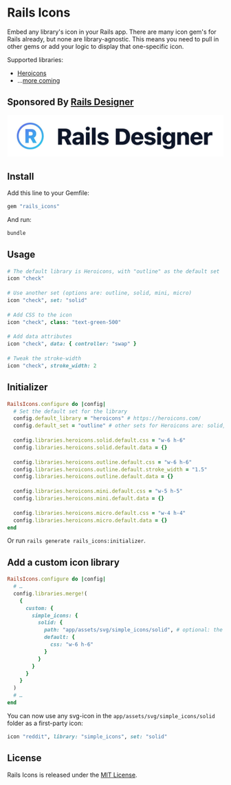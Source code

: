 # Rails Icons

Embed any library's icon in your Rails app. There are many icon gem's for Rails already, but none are library-agnostic. This means you need to pull in other gems or add your logic to display that one-specific icon.

Supported libraries:

- [Heroicons](https://heroicons.com/)
- …[more coming](https://github.com/rails-designer/rails_icons/issues)


## Sponsored By [Rails Designer](https://railsdesigner.com/)

<a href="https://railsdesigner.com/" target="_blank" style="width: 300px;">
  <img src="https://raw.githubusercontent.com/Rails-Designer/rails_icons/main/docs/rails_designer_icon.jpg" alt="Rails Designer logo" />
</a>

## Install

Add this line to your Gemfile:

```ruby
gem "rails_icons"
```

And run:

```bash
bundle
```


## Usage

```ruby
# The default library is Heroicons, with "outline" as the default set
icon "check"

# Use another set (options are: outline, solid, mini, micro)
icon "check", set: "solid"

# Add CSS to the icon
icon "check", class: "text-green-500"

# Add data attributes
icon "check", data: { controller: "swap" }

# Tweak the stroke-width
icon "check", stroke_width: 2
```


## Initializer

```ruby
RailsIcons.configure do |config|
  # Set the default set for the library
  config.default_library = "heroicons" # https://heroicons.com/
  config.default_set = "outline" # other sets for Heroicons are: solid, mini, micro

  config.libraries.heroicons.solid.default.css = "w-6 h-6"
  config.libraries.heroicons.solid.default.data = {}

  config.libraries.heroicons.outline.default.css = "w-6 h-6"
  config.libraries.heroicons.outline.default.stroke_width = "1.5"
  config.libraries.heroicons.outline.default.data = {}

  config.libraries.heroicons.mini.default.css = "w-5 h-5"
  config.libraries.heroicons.mini.default.data = {}

  config.libraries.heroicons.micro.default.css = "w-4 h-4"
  config.libraries.heroicons.micro.default.data = {}
end
```

Or run `rails generate rails_icons:initializer`.


## Add a custom icon library

```ruby
RailsIcons.configure do |config|
  # …
  config.libraries.merge!(
    {
      custom: {
        simple_icons: {
          solid: {
            path: "app/assets/svg/simple_icons/solid", # optional: the default lookup path is: `app/assets/svg/#{library_name}/#{set}`
            default: {
              css: "w-6 h-6"
            }
          }
        }
      }
    }
  )
  # …
end
```

You can now use any svg-icon in the `app/assets/svg/simple_icons/solid` folder as a first-party icon:

```ruby
icon "reddit", library: "simple_icons", set: "solid"
```


## License

Rails Icons is released under the [MIT License](https://opensource.org/licenses/MIT).
